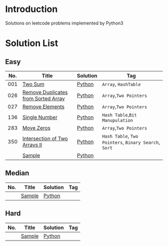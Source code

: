 # Introduction
Solutions on leetcode problems implemented by Python3

# Solution List
## Easy

| No.  | Title       | Solution | Tag                  |
| ---- | ----------- | -------- | -------------------- |
| 001  | [Two Sum](https://github.com/Vinccent/leetcode/blob/master/solution/001.Two%20Sum/Note.md) | [Python](https://github.com/Vinccent/leetcode/blob/master/solution/001.Two%20Sum/Solution.py)   | `Array`, `HashTable` |
| 026  | [Remove Duplicates from Sorted Array]()|[Python]()|`Array`,`Two Pointers`|
| 027  | [Remove Elements]()|[Python]()|`Array`,`Two Pointers`|
| 136  | [Single Number](https://github.com/Vinccent/leetcode/blob/master/solution/136.Single%20Number/Note.md) | [Python](https://github.com/Vinccent/leetcode/blob/master/solution/136.Single%20Number/Solution.py) | `Hash Table`,`Bit Manupulation`|
| 283  | [Move Zeros]()|[Python]()|`Array`,`Two Pointers`|
| 350  | [Intersection of Two Arrays II](https://github.com/Vinccent/leetcode/blob/master/solution/350.Intersection%20of%20Two%20Arrays%20II/Note.md)            |  [Python](https://github.com/Vinccent/leetcode/blob/master/solution/350.Intersection%20of%20Two%20Arrays%20II/Solution.py)        |   `Hash Table`, `Two Pointers`, `Binary Search`, `Sort`                   |
|   | [Sample]()|[Python]()||

## Median
| No.  | Title | Solution | Tag  |
| ---- | ----- | -------- | ---- |
|   | [Sample]()|[Python]()||



## Hard
| No.  | Title | Solution | Tag  |
| ---- | ----- | -------- | ---- |
|   | [Sample]()|[Python]()||
